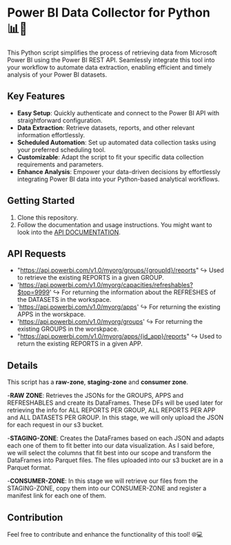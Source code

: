 # Power BI Data Collector for Python 📊🐍

This Python script simplifies the process of retrieving data from Microsoft Power BI using the Power BI REST API. 
Seamlessly integrate this tool into your workflow to automate data extraction, enabling efficient and timely analysis of your Power BI datasets.

## Key Features
- **Easy Setup**: Quickly authenticate and connect to the Power BI API with straightforward configuration.
- **Data Extraction**: Retrieve datasets, reports, and other relevant information effortlessly.
- **Scheduled Automation**: Set up automated data collection tasks using your preferred scheduling tool.
- **Customizable**: Adapt the script to fit your specific data collection requirements and parameters.
- **Enhance Analysis**: Empower your data-driven decisions by effortlessly integrating Power BI data into your Python-based analytical workflows.

## Getting Started
1. Clone this repository.
2. Follow the documentation and usage instructions. You might want to look into the [API DOCUMENTATION](/https://learn.microsoft.com/en-us/rest/api/power-bi/).

## API Requests

- "https://api.powerbi.com/v1.0/myorg/groups/{groupId}/reports" ↪️  Used to retrieve the existing REPORTS in a given GROUP.
- 'https://api.powerbi.com/v1.0/myorg/capacities/refreshables?$top=9999' ↪️ For returning the information about the REFRESHES of the DATASETS in the workspace.
- 'https://api.powerbi.com/v1.0/myorg/apps' ↪️ For returning the existing APPS in the worskpace.
- 'https://api.powerbi.com/v1.0/myorg/groups' ↪️ For returning the existing GROUPS in the worskpace.
- "https://api.powerbi.com/v1.0/myorg/apps/{id_app}/reports" ↪️ Used to return the existing REPORTS in a given APP.
 

## Details
This script has a **raw-zone**, **staging-zone** and **consumer zone**.

-**RAW ZONE**: Retrieves the JSONs for the GROUPS, APPS and REFRESHABLES and create its DataFrames. These DFs will be used later for retrieving the info for ALL REPORTS PER GROUP, 
ALL REPORTS PER APP and ALL DATASETS PER GROUP. In this stage, we will only upload the JSON for each request in our s3 bucket.

-**STAGING-ZONE**: Creates the DataFrames based on each JSON and adapts each one of them to fit better into our data visualization. As I said before, 
we will select the columns that fit best into our scope and transform the DataFrames into Parquet files. The files uploaded into our s3 bucket are in a Parquet format.

-**CONSUMER-ZONE**: In this stage we will retrieve our files from the STAGING-ZONE, copy them into our CONSUMER-ZONE and register a manifest link for each one of them.

## Contribution
Feel free to contribute and enhance the functionality of this tool! 🌐💻
